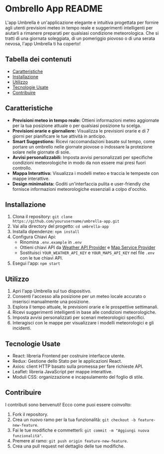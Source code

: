 # Ombrello App README

L'app Umbrella è un'applicazione elegante e intuitiva progettata per fornire agli utenti previsioni meteo in tempo reale e suggerimenti intelligenti per aiutarli a rimanere preparati per qualsiasi condizione meteorologica. Che si tratti di una giornata soleggiata, di un pomeriggio piovoso o di una serata nevosa, l'app Umbrella ti ha coperto!

## Tabella dei contenuti

- [Caratteristiche](#features)
- [Installazione](#installation)
- [Utilizzo](#usage)
- [Tecnologie Usate](#technologies-used)
- [Contribuire](#contributing)

## Caratteristiche

- **Previsioni meteo in tempo reale:** Ottieni informazioni meteo aggiornate per la tua posizione attuale o per qualsiasi posizione tu scelga.
- **Previsioni orarie e giornaliere:** Visualizza le previsioni orarie e di 7 giorni per pianificare le tue attività in anticipo.
- **Smart Suggestions:** Ricevi raccomandazioni basate sul tempo, come portare un ombrello nelle giornate piovose o indossare la protezione solare nelle giornate di sole.
- **Avvisi personalizzabili:** Imposta avvisi personalizzati per specifiche condizioni meteorologiche in modo da non essere mai presi fuori controllo.
- **Mappa Interattiva:** Visualizza i modelli meteo e traccia le tempeste con mappe interattive.
- **Design minimalista:** Goditi un'interfaccia pulita e user-friendly che fornisce informazioni meteorologiche essenziali a colpo d'occhio.

## Installazione

1. Clona il repository: `git clone https://github.com/yourusername/umbrella-app.git`
2. Vai alla directory del progetto: `cd umbrella-app`
3. Installa dipendenze: `npm install`
4. Configura Chiavi Api:
   - Rinomina `.env.example` in `.env`
   - Ottieni chiavi API da [Weather API Provider](https://weatherapi.com) e [Map Service Provider](https://mapsapi.com)
   - Sostituisci `YOUR_WEATHER_API_KEY` e `YOUR_MAPS_API_KEY` nel file `.env` con le tue chiavi API.
5. Esegui l'app: `npm start`

## Utilizzo

1. Apri l'app Umbrella sul tuo dispositivo.
2. Consenti l'accesso alla posizione per un meteo locale accurato o inserisci manualmente una posizione.
3. Esplora il tempo attuale, le previsioni orarie e le prospettive settimanali.
4. Ricevi suggerimenti intelligenti in base alle condizioni meteorologiche.
5. Imposta avvisi personalizzati per scenari meteorologici specifici.
6. Interagisci con le mappe per visualizzare i modelli meteorologici e gli incidenti.

## Tecnologie Usate

- React: libreria Frontend per costruire interfacce utente.
- Redux: Gestione dello Stato per le applicazioni React.
- Axios: client HTTP basato sulla promessa per fare richieste API.
- Leaflet: libreria JavaScript per mappe interattive.
- Moduli CSS: organizzazione e incapsulamento del foglio di stile.

## Contribuire

I contributi sono benvenuti! Ecco come puoi essere coinvolto:

1. Fork il repository.
2. Crea un nuovo ramo per la tua funzionalità: `git checkout -b feature-new-feature`.
3. Fai le tue modifiche e commetterli: `git commit -m "Aggiungi nuova funzionalità"`.
4. Premere al ramo: `git push origin feature-new-feature`.
5. Crea una pull request nel dettaglio delle tue modifiche.
